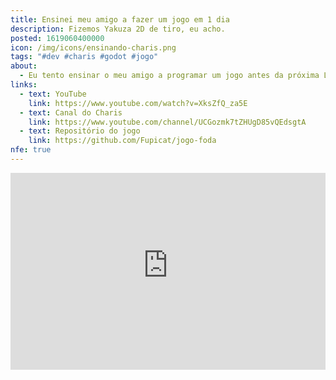 ```yaml
---
title: Ensinei meu amigo a fazer um jogo em 1 dia
description: Fizemos Yakuza 2D de tiro, eu acho.
posted: 1619060400000
icon: /img/icons/ensinando-charis.png
tags: "#dev #charis #godot #jogo"
about:
  - Eu tento ensinar o meu amigo a programar um jogo antes da próxima Ludum Dare! Fizemos Yakuza 2D de tiro, eu acho.
links:
  - text: YouTube
    link: https://www.youtube.com/watch?v=XksZfQ_za5E
  - text: Canal do Charis
    link: https://www.youtube.com/channel/UCGozmk7tZHUgD85vQEdsgtA
  - text: Repositório do jogo
    link: https://github.com/Fupicat/jogo-foda
nfe: true
---
```

<iframe width="100%" height="315" src="https://www.youtube-nocookie.com/embed/XksZfQ_za5E" title="YouTube video player" frameborder="0" allow="accelerometer; autoplay; clipboard-write; encrypted-media; gyroscope; picture-in-picture" allowfullscreen></iframe>